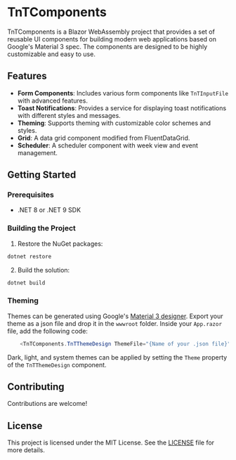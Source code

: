 # TnTComponents

TnTComponents is a Blazor WebAssembly project that provides a set of reusable UI components for building modern web applications based on Google's Material 3 spec. The components are designed to be highly customizable and easy to use.

## Features

- **Form Components**: Includes various form components like `TnTInputFile` with advanced features.
- **Toast Notifications**: Provides a service for displaying toast notifications with different styles and messages.
- **Theming**: Supports theming with customizable color schemes and styles.
- **Grid**: A data grid component modified from FluentDataGrid.
- **Scheduler**: A scheduler component with week view and event management.

## Getting Started

### Prerequisites

- .NET 8 or .NET 9 SDK

### Building the Project

1. Restore the NuGet packages:
```bash
dotnet restore
```
2. Build the solution:
```bash
dotnet build
```

### Theming
Themes can be generated using Google's [Material 3 designer](https://material-foundation.github.io/material-theme-builder/). Export your theme as a json file and drop it in the `wwwroot` folder. 
Inside your `App.razor` file, add the following code:
```csharp
    <TnTComponents.TnTThemeDesign ThemeFile="{Name of your .json file}" />
```
Dark, light, and system themes can be applied by setting the `Theme` property of the `TnTThemeDesign` component.
## Contributing

Contributions are welcome!

## License

This project is licensed under the MIT License. See the [LICENSE](LICENSE) file for more details.
